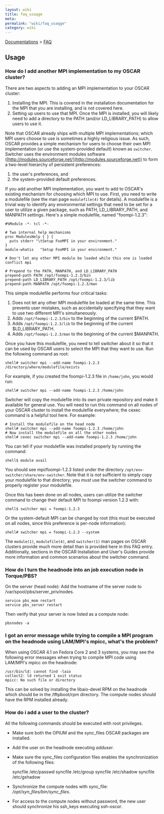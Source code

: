 ```yaml
---
layout: wiki
title: faq_usaqge
meta: 
permalink: "wiki/faq_usaqge"
category: wiki
---
```

<!-- Name: faq_usaqge -->
<!-- Version: 2 -->
<!-- Author: valleegr -->

[Documentations](Document) > [FAQ](faq)

## Usage

### How do I add another MPI implementation to my OSCAR cluster?

There are two aspects to adding an MPI implementation to your OSCAR cluster:

 1. Installing the MPI.  This is covered in the installation documentation for the MPI that you are installing, and is not covered here.
 1. Setting up users to use that MPI.  Once the MPI is installed, you will likely need to add a directory to the PATH (and/or LD_LIBRARY_PATH) to allow users to use it.

Note that OSCAR already ships with multiple MPI implementations; which MPI users choose to use is sometimes a highly religious issue.  As such, OSCAR provides a simple mechanism for users to choose their own MPI implementation (or use the system-provided default) known as `switcher`.  Switcher uses the environment modules software ([http://modules.sourceforge.net/](http://modules.sourceforge.net)) to form a two-level hierarchy of persistent preferences: 
 1. the user's preferences, and 
 1. the system-provided default preferences.

If you add another MPI implementation, you want to add to OSCAR's existing mechanism for choosing which MPI to use.  First, you need to write a modulefile (see the man page `modulefile(4)` for details).  A modulefile is a trivial way to identify any environmental settings that need to be set for a user to utilize a given package, such as PATH, LD_LIBRARY_PATH, and MANPATH settings.  Here's a simple modulefile, named "foompi-1.2.3":


    #%Module -*- tcl -*-
    
    # Two internal help mechanisms
    proc ModulesHelp { } {
      puts stderr "\tSetup FooMPI in your environment."
    }
    module-whatis   "Setup FooMPI in your environment."
    
    # Don't let any other MPI module be loaded while this one is loaded
    conflict mpi
    
    # Prepend to the PATH, MANPATH, and LD_LIBRARY_PATH
    prepend-path PATH /opt/foompi-1.2.3/bin
    prepend-path LD_LIBRARY_PATH /opt/foompi-1.2.3/lib
    prepend-path MANPATH /opt/foompi-1.2.3/man

This simple modulefile performs four critical tasks:

 1. Does not let any other MPI modulefile be loaded at the same time.  This prevents user mistakes, such as accidentally specifying that they want to use two different MPI's simultaneously.
 1. Adds `/opt/foompi-1.2.3/bin` to the beginning of the current $PATH.
 1. Adds `/opt/foompi-1.2.3/lib` to the beginning of the current $LD_LIBRARY_PATH.
 1. Adds `/opt/foompi-1.2.3/man` to the beginning of the current $MANPATH.

Once you have this modulefile, you need to tell switcher about it so that it can be used by OSCAR users to select the MPI that they want to use.  Run the following command as root:

    shell# switcher mpi --add-name foompi-1.2.3 /directory/where/modulefile/exists

For example, if you created the foompi-1.2.3 file in `/home/john`, you would run:

    shell# switcher mpi --add-name foompi-1.2.3 /home/john

Switcher will copy the modulefile into its own private repository and make it available for general use.  You will need to run this command on all nodes of your OSCAR cluster to install the modulefile everywhere; the cexec command is a helpful tool here.  For example:

    # Install the modulefile on the head node
    shell# switcher mpi --add-name foompi-1.2.3 /home/john
    # Now install the modulefile on all the other nodes
    shell# cexec switcher mpi --add-name foompi-1.2.3 /home/john

You can tell if your modulefile was installed properly by running the command:

    shell$ module avail

You should see mpi/foompi-1.2.3 listed under the directory `/opt/env-switcher/share/env-switcher`.  Note that it is _not_ sufficient to simply copy your modulefile to that directory; you _must_ use the switcher command to properly register your modulefile.

Once this has been done on all nodes, users can utilize the switcher command to change their default MPI to foompi version 1.2.3 with:

    shell$ switcher mpi = foompi-1.2.3

Or the system-default MPI can be changed by root (this must be executed on all nodes, since this preference is per-node information):

    shell# switcher mpi = foompi-1.2.3 --system

The `module(1)`, `modulefile(4)`, and `switcher(1)` man pages on OSCAR clusters provide much more detail than is provided here in this FAQ entry.  Additionally, sections in the OSCAR Installation and User's Guides provide more information and common scenarios about the switcher command.

### How do I turn the headnode into an job execution node in Torque/PBS?

On the server (head node): Add the hostname of the server node to /var/spool/pbs/server_priv/nodes.

    service pbs_mom restart
    service pbs_server restart

Then verify that your server is now listed as a compute node:

    pbsnodes -a

### I got an error message while trying to compile a MPI program on the headnode using LAM/MPI's mpicc, what's the problem?

When using OSCAR 4.1 on Fedora Core 2 and 3 systems, you may see the following error messages when trying to compile MPI code using LAM/MPI's mpicc on the headnode:

    /usr/bin/ld: cannot find -laio
    collect2: ld returned 1 exit status
    mpicc: No such file or directory

This can be solved by installing the libaio-devel RPM on the headnode which should be in the /tftpboot/rpm directory. The compute nodes should have the RPM installed already. 

### How do i add a user to the cluster?

All the following commands should be executed with root privileges.
  * Make sure both the OPIUM and the sync_files OSCAR packages are installed.
  * Add the user on the headnode executing _adduser_.
  * Make sure the sync_files configuration files enables the synchronization of the following files:

    syncfile /etc/passwd
    syncfile /etc/group
    syncfile /etc/shadow
    syncfile /etc/gshadow
  * Synchronize the compute nodes with sync_file: _/opt/syn_files/bin/sync_files_.
  * For access to the compute nodes without password, the new user should synchronize his ssh_keys executing _ssh-oscar_.
